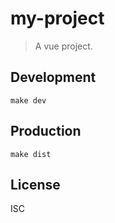 # my-project
> A vue project.

## Development

```shell
make dev
```

## Production
```
make dist
```

## License
ISC

